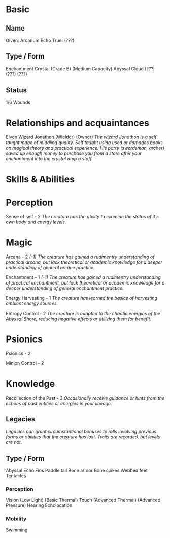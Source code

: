 # Basic

## Name

Given: Arcanum Echo
True: (???)

## Type / Form

Enchantment Crystal (Grade B) (Medium Capacity)
Abyssal Cloud (???) (???) (???)

## Status

1/6 Wounds

# Relationships and acquaintances 

Elven Wizard Jonathon (Wielder) (Owner)
*The wizard Jonathon is a self taught mage of middling quality. Self taught using used or damages books on magical theory and practical experience. His party (swordsman, archer) saved up enough money to purchase you from a store after your enchantment into the crystal atop a staff.*

# Skills & Abilities

# Perception

Sense of self - 2
*The creature has the ability to examine the status of it's own body and energy levels.*

# Magic

Arcana - 2 *(-1)*
*The creature has gained a rudimentry understanding of practical arcana, but lack theoretical or academic knowledge for a deeper understanding of general arcane practice.*

Enchantment - 1 *(-1)*
*The creature has gained a rudimentry understanding of practical enchantment, but lack theoretical or academic knowledge for a deeper understanding of general enchantment practice.*

Energy Harvesting - 1
*The creature has learned the basics of harvesting ambient energy sources.*

Entropy Control - 2
*The creature is adapted to the chaotic energies of the Abyssal Shore, reducing negative effects or utilizing them for benefit.*

# Psionics

Psionics  - 2

Minion Control - 2

# Knowledge

Recollection of the Past - 3
*Occasionally receive guidance or hints from the echoes of past entities or energies in your lineage.*

## Legacies

*Legacies can grant circumstantional bonuses to rolls involving previous forms or abilities that the creature has lost. Traits are recorded, but levels are not.*

## Type / Form

Abyssal Echo
Fins
Paddle tail
Bone armor
Bone spikes
Webbed feet
Tentacles

### Perception

Vision (Low Light) (Basic Thermal)
Touch (Advanced Thermal) (Advanced Pressure)
Hearing
Echolocation

### Mobility

Swimming

